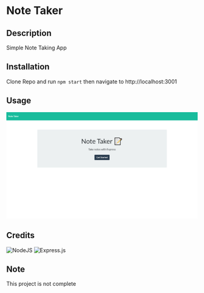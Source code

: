 # Note Taker
## Description
Simple Note Taking App
## Installation
Clone Repo and run ```npm start``` then navigate to http://localhost:3001
## Usage
![Screenshot](./public/assets/images/screenshot.png)
## Credits
![NodeJS](https://img.shields.io/badge/node.js-6DA55F?style=for-the-badge&logo=node.js&logoColor=white) 
![Express.js](https://img.shields.io/badge/express.js-%23404d59.svg?style=for-the-badge&logo=express&logoColor=%2361DAFB)
## Note
This project is not complete